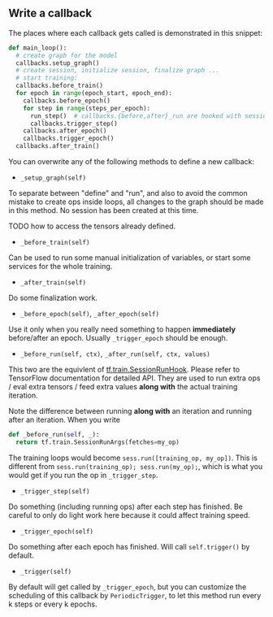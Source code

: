 
## Write a callback

The places where each callback gets called is demonstrated in this snippet:

```python
def main_loop():
  # create graph for the model
  callbacks.setup_graph()
  # create session, initialize session, finalize graph ...
  # start training:
  callbacks.before_train()
  for epoch in range(epoch_start, epoch_end):
    callbacks.before_epoch()
    for step in range(steps_per_epoch):
      run_step()  # callbacks.{before,after}_run are hooked with session
      callbacks.trigger_step()
    callbacks.after_epoch()
    callbacks.trigger_epoch()
  callbacks.after_train()
```

You can overwrite any of the following methods to define a new callback:

* `_setup_graph(self)`

To separate between "define" and "run", and also to avoid the common mistake to create ops inside
loops, all changes to the graph should be made in this method. No session has been created at this time.

TODO how to access the tensors already defined.

* `_before_train(self)`

Can be used to run some manual initialization of variables, or start some services for the whole training.

* `_after_train(self)`

Do some finalization work.

* `_before_epoch(self)`, `_after_epoch(self)`

Use it only when you really need something to happen __immediately__ before/after an epoch.
Usually `_trigger_epoch` should be enough.

* `_before_run(self, ctx)`, `_after_run(self, ctx, values)`

This two are the equivlent of [tf.train.SessionRunHook](https://www.tensorflow.org/api_docs/python/tf/train/SessionRunHook).
Please refer to TensorFlow documentation for detailed API.
They are used to run extra ops / eval extra tensors / feed extra values __along with__ the actual training iteration.

Note the difference between running __along with__ an iteration and running after an iteration.
When you write

```python
def _before_run(self, _):
  return tf.train.SessionRunArgs(fetches=my_op)
```

The training loops would become `sess.run([training_op, my_op])`.
This is different from `sess.run(training_op); sess.run(my_op);`,
which is what you would get if you run the op in `_trigger_step`.

* `_trigger_step(self)`

Do something (including running ops) after each step has finished.
Be careful to only do light work here because it could affect training speed.

* `_trigger_epoch(self)`

Do something after each epoch has finished. Will call `self.trigger()` by default.

* `_trigger(self)`

By default will get called by `_trigger_epoch`,
but you can customize the scheduling of this callback by
`PeriodicTrigger`, to let this method run every k steps or every k epochs.
